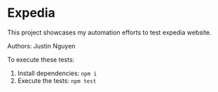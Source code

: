 # Expedia

This project showcases my automation efforts to test expedia website.

Authors: Justin Nguyen

To execute these tests:

1. Install dependencies: `npm i`
1. Execute the tests: `npm test`